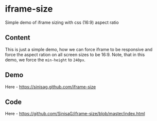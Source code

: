 # iframe-size
Simple demo of iframe sizing with css (16:9) aspect ratio

## Content

This is just a simple demo, how we can force iframe to be responsive and force the aspect ration on all screen 
sizes to be 16:9. Note, that in this demo, we force the `min-height` to `240px`.

## Demo 

Here - https://sinisag.github.com/iframe-size

## Code

Here - https://github.com/SinisaG/iframe-size/blob/master/index.html